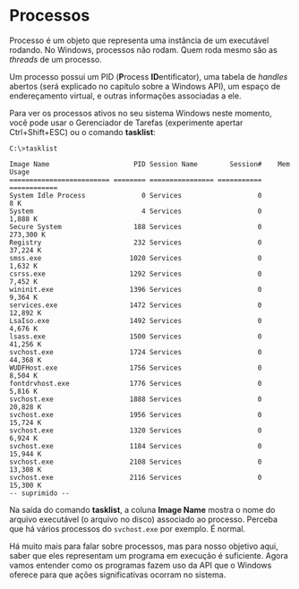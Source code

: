 # Processos

Processo é um objeto que representa uma instância de um executável rodando. No Windows, processos não rodam. Quem roda mesmo são as _threads_ de um processo.

Um processo possui um PID \(**P**rocess **ID**entificator\), uma tabela de _handles_ abertos \(será explicado no capítulo sobre a Windows API\), um espaço de endereçamento virtual, e outras informações associadas a ele.

Para ver os processos ativos no seu sistema Windows neste momento, você pode usar o Gerenciador de Tarefas (experimente apertar Ctrl+Shift+ESC) ou o comando **tasklist**:

```
C:\>tasklist

Image Name                     PID Session Name        Session#    Mem Usage
========================= ======== ================ =========== ============
System Idle Process              0 Services                   0          8 K
System                           4 Services                   0      1,888 K
Secure System                  188 Services                   0    273,300 K
Registry                       232 Services                   0     37,224 K
smss.exe                      1020 Services                   0      1,632 K
csrss.exe                     1292 Services                   0      7,452 K
wininit.exe                   1396 Services                   0      9,364 K
services.exe                  1472 Services                   0     12,892 K
LsaIso.exe                    1492 Services                   0      4,676 K
lsass.exe                     1500 Services                   0     41,256 K
svchost.exe                   1724 Services                   0     44,368 K
WUDFHost.exe                  1756 Services                   0      8,504 K
fontdrvhost.exe               1776 Services                   0      5,816 K
svchost.exe                   1888 Services                   0     20,828 K
svchost.exe                   1956 Services                   0     15,724 K
svchost.exe                   1320 Services                   0      6,924 K
svchost.exe                   1184 Services                   0     15,944 K
svchost.exe                   2108 Services                   0     13,308 K
svchost.exe                   2116 Services                   0     15,300 K
-- suprimido --
```

Na saída do comando **tasklist**, a coluna **Image Name** mostra o nome do arquivo executável \(o arquivo no disco\) associado ao processo. Perceba que há vários processos do `svchost.exe` por exemplo. É normal.

Há muito mais para falar sobre processos, mas para nosso objetivo aqui, saber que eles representam um programa em execução é suficiente. Agora vamos entender como os programas fazem uso da API que o Windows oferece para que ações significativas ocorram no sistema.
